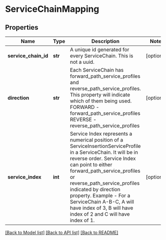 # ServiceChainMapping

## Properties
Name | Type | Description | Notes
------------ | ------------- | ------------- | -------------
**service_chain_id** | **str** | A unique id generated for every ServiceChain. This is not a uuid. | [optional] 
**direction** | **str** | Each ServiceChain has forward_path_service_profiles and reverse_path_service_profiles. This property will indicate which of them being used. FORWARD - forward_path_service_profiles REVERSE - reverse_path_service_profiles | [optional] 
**service_index** | **int** | Service Index represents a numerical position of a ServiceInsertionServiceProfile in a ServiceChain. It will be in reverse order. Service Index can point to either forward_path_service_profiles or reverse_path_service_profiles indicated by direction property. Example - For a ServiceChain A-B-C, A will have index of 3, B will have index of 2 and C will have index of 1. | [optional] 

[[Back to Model list]](../README.md#documentation-for-models) [[Back to API list]](../README.md#documentation-for-api-endpoints) [[Back to README]](../README.md)

